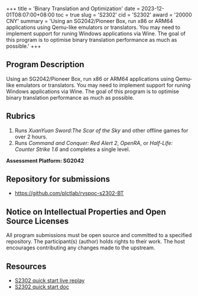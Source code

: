 +++
title = 'Binary Translation and Optimization'
date = 2023-12-01T08:07:00+08:00
toc = true
slug = 'S2302'
cid = 'S2302'
award = '20000 CNY'
summary = 'Using an SG2042/Pioneer Box, run x86 or ARM64 applications using Qemu-like emulators or translators. You may need to implement support for runing Windows applications via Wine. The goal of this program is to optimise binary translation performance as much as possible.'
+++

## Program Description

Using an SG2042/Pioneer Box, run x86 or ARM64 applications using Qemu-like emulators or translators. You may need to implement support for runing Windows applications via Wine. The goal of this program is to optimise binary translation performance as much as possible.

## Rubrics

1. Runs *XuanYuan Sword:The Scar of the Sky* and other offline games for over 2 hours.
2. Runs *Command and Conquer: Red Alert 2*, *OpenRA*, or *Half-Life: Counter Strike 1.6* and completes a single level.

**Assessment Platform: SG2042**

## Repository for submissions

- https://github.com/plctlab/rvspoc-s2302-BT

## Notice on Intellectual Properties and Open Source Licenses

All program submissions must be open source and committed to a specified repository. The participant(s) (author) holds rights to their work. The host encourages contributing any changes made to the upstream.

## Resources

- [S2302 quick start live replay](https://www.bilibili.com/video/BV1YQ4y1w7aJ/)
- [S2302 quick start doc](https://github.com/plctlab/rvspoc/blob/main/Docs/S2302/S2302.md)